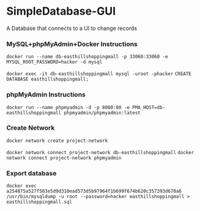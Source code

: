 # SimpleDatabase-GUI
A Database that connects to a UI to change records
### MySQL+phpMyAdmin+Docker Instructions ###
```docker run --name db-easthillshoppingmall -p 33060:33060 -e MYSQL_ROOT_PASSWORD=hacker -d mysql```

```docker exec -it db-easthillshoppingmall mysql -uroot -phacker```
```CREATE DATABASE easthillshoppingmall;```

### phpMyAdmin Instructions ###
```docker run --name phpmyadmin -d -p 8080:80 -e PMA_HOST=db-easthillshoppingmall phpmyadmin/phpmyadmin:latest```

### Create Network ###
```docker network create project-network```


```docker network connect project-network db-easthillshoppingmall```
```docker network connect project-network phpmyadmin```

### Export database ###
```docker exec a254875a527f503e5d9d310ead573d5b97964f1b699f674b620c357393d670a6 /usr/bin/mysqldump -u root --password=hacker easthillshoppingmall > easthillshoppingmall.sql```




